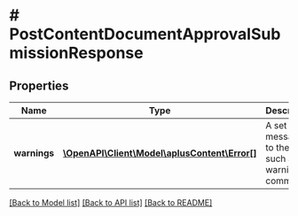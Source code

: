 # # PostContentDocumentApprovalSubmissionResponse

## Properties

Name | Type | Description | Notes
------------ | ------------- | ------------- | -------------
**warnings** | [**\OpenAPI\Client\Model\aplusContent\Error[]**](Error.md) | A set of messages to the user, such as warnings or comments. | [optional]

[[Back to Model list]](../../README.md#models) [[Back to API list]](../../README.md#endpoints) [[Back to README]](../../README.md)
